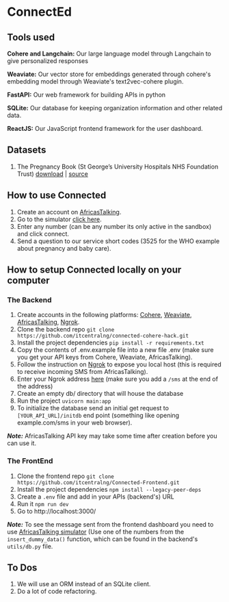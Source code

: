 ﻿# ConnectEd
## Tools used
**Cohere and Langchain:** Our large language model through Langchain to give personalized responses

**Weaviate:** Our vector store for embeddings generated through cohere's embedding model through Weaviate's text2vec-cohere plugin.

**FastAPI:** Our web framework for building APIs in python

**SQLite:** Our database for keeping organization information and other related data.

**ReactJS:** Our JavaScript frontend framework for the user dashboard.

## Datasets
1. The Pregnancy Book (St George’s University Hospitals NHS Foundation Trust) [download](https://www.stgeorges.nhs.uk/wp-content/uploads/2013/11/Pregnancy_Book_comp.pdf) | [source](https://www.stgeorges.nhs.uk/)

## How to use Connected
1. Create an account on [AfricasTalking](https://account.africastalking.com/auth/register?next=%2Fapps%2Fsandbox).
2. Go to the simulator [click here](https://developers.africastalking.com/simulator).
3. Enter any number (can be any number its only active in the sandbox) and click connect.
4. Send a question to our service short codes (3525 for the WHO example about pregnancy and baby care).

## How to setup Connected locally on your computer
### The Backend
1. Create accounts in the following platforms: [Cohere](https://dashboard.cohere.com/welcome/login), [Weaviate](https://console.weaviate.cloud/), [AfricasTalking](https://account.africastalking.com/auth/register), [Ngrok](https://ngrok.com/signup).
2. Clone the backend repo `git clone https://github.com/itcentralng/connected-cohere-hack.git`
3. Install the project dependencies `pip install -r requirements.txt`
4. Copy the contents of .env.example file into a new file .env (make sure you get your API keys from Cohere, Weaviate, AfricasTalking).
5. Follow the instruction on [Ngrok](https://ngrok.com/docs/getting-started/) to expose you local host (this is required to receive incoming SMS from AfricasTalking).
6. Enter your Ngrok address [here](https://account.africastalking.com/apps/sandbox/sms/inbox/callback) (make sure you add a `/sms` at the end of the address)
7. Create an empty db/ directory that will house the database
8. Run the project `uvicorn main:app`
9. To initialize the database send an initial get request to `[YOUR_API_URL]/initdb` end point (something like opening example.com/sms in your web browser).

***Note:*** AfricasTalking API key may take some time after creation before you can use it.

### The FrontEnd
1. Clone the frontend repo `git clone https://github.com/itcentralng/Connected-Frontend.git`
2. Install the project dependencies `npm install --legacy-peer-deps`
3. Create a `.env` file and add in your APIs (backend's) URL
4. Run it `npm run dev`
5. Go to http://localhost:3000/

***Note:*** To see the message sent from the frontend dashboard you need to use [AfricasTalking simulator](https://developers.africastalking.com/simulator) (Use one of the numbers from the `insert_dummy_data()` function, which can be found in the backend's `utils/db.py` file.

## To Dos
1. We will use an ORM instead of an SQLite client.
2. Do a lot of code refactoring.

